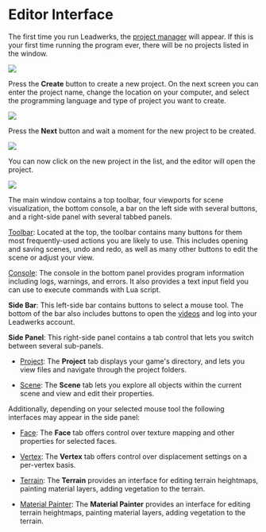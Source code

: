 # Editor Interface
 
The first time you run Leadwerks, the [project manager](projectmanager.md) will appear. If this is your first time running the program ever, there will be no projects listed in the window.

![](https://github.com/UltraEngine/Documentation/blob/master/Images/startup.png?raw=true)

Press the **Create** button to create a new project. On the next screen you can enter the project name, change the location on your computer, and select the programming language and type of project you want to create.

![](https://github.com/UltraEngine/Documentation/blob/master/Images/newproject.png?raw=true)

Press the **Next** button and wait a moment for the new project to be created.

![](https://github.com/UltraEngine/Documentation/blob/master/Images/newproject2.png?raw=true)

You can now click on the new project in the list, and the editor will open the project.

![](https://github.com/UltraEngine/Documentation/blob/master/Images/defaultview.png?raw=true)

The main window contains a top toolbar, four viewports for scene visualization, the bottom console, a bar on the left side with several buttons, and a right-side panel with several tabbed panels.

[Toolbar](toolbar.md): Located at the top, the toolbar contains many buttons for them most frequently-used actions you are likely to use. This includes opening and saving scenes, undo and redo, as well as many other buttons to edit the scene or adjust your view.

[Console](console.md): The console in the bottom panel provides program information including logs, warnings, and errors. It also provides a text input field you can use to execute commands with Lua script.

**Side Bar**: This left-side bar contains buttons to select a mouse tool. The bottom of the bar also includes buttons to open the [videos](videos.md) and log into your Leadwerks account.

**Side Panel**: This right-side panel contains a tab control that lets you switch between several sub-panels.

- [Project](assetbrowser.md): The **Project** tab displays your game's directory, and lets you view files and navigate through the project folders.

- [Scene](mapbrowser.md): The **Scene** tab lets you explore all objects within the current scene and view and edit their properties.

Additionally, depending on your selected mouse tool the following interfaces may appear in the side panel:

- [Face](facepanel.md): The **Face** tab offers control over texture mapping and other properties for selected faces.

- [Vertex](Vertex.md): The **Vertex** tab offers control over displacement settings on a per-vertex basis.

- [Terrain](terrainpanel.md): The **Terrain** provides an interface for editing terrain heightmaps, painting material layers, adding vegetation to the terrain.

- [Material Painter](materialpainter.md): The **Material Painter** provides an interface for editing terrain heightmaps, painting material layers, adding vegetation to the terrain.
